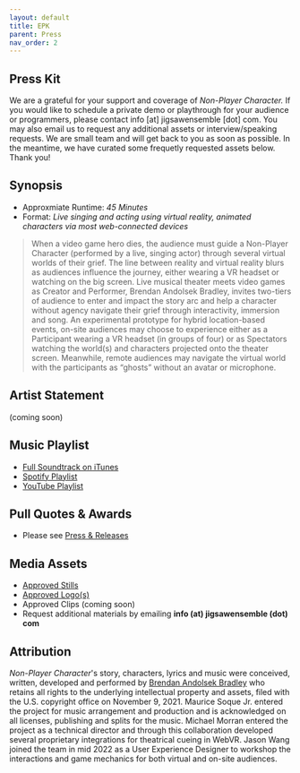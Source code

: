 ```yaml
---
layout: default
title: EPK
parent: Press
nav_order: 2
---
```


## Press Kit
We are a grateful for your support and coverage of *Non-Player Character.* If you would like to schedule a private demo or playthrough for your audience or programmers, please contact info [at] jigsawensemble [dot] com. You may also email us to request any additional assets or interview/speaking requests. We are small team and will get back to you as soon as possible. In the meantime, we have curated some frequetly requested assets below. Thank you! 

## Synopsis
- Approxmiate Runtime: *45 Minutes*
- Format: *Live singing and acting using virtual reality, animated characters via most web-connected devices*
> When a video game hero dies, the audience must guide a Non-Player Character (performed by a live, singing actor) through several virtual worlds of their grief. The line between reality and virtual reality blurs as audiences influence the journey, either wearing a VR headset or watching on the big screen. Live musical theater meets video games as Creator and Performer, Brendan Andolsek Bradley, invites two-tiers of audience to enter and impact the story arc and help a character without agency navigate their grief through interactivity, immersion and song. An experimental prototype for hybrid location-based events, on-site audiences may choose to experience either as a Participant wearing a VR headset (in groups of four) or as Spectators watching the world(s) and characters projected onto the theater screen. Meanwhile, remote audiences may navigate the virtual world with the participants as “ghosts” without an avatar or microphone.

## Artist Statement 
(coming soon)

## Music Playlist
- [Full Soundtrack on iTunes](https://music.apple.com/album/1634852775?app=itunes&ign-itscg=30200&ign-itsct=toolbox_linkbuilder)
- [Spotify Playlist](https://open.spotify.com/playlist/35mTHeqw1SdDWaKxzUA3o9) 
- [YouTube Playlist](https://www.youtube.com/playlist?list=PLYRxBw6QnHiwWza9XQfjfMNiDxwCNVPz5)

## Pull Quotes & Awards
- Please see [Press & Releases](../press-and-releases/)

## Media Assets
- [Approved Stills](https://www.dropbox.com/sh/4smj1ke63nup81u/AAC3c7r87bJ3RV2r2LOGcg9Ya?dl=0)
- [Approved Logo(s)](https://www.dropbox.com/sh/6ly0oifrs1en1y9/AAD8GauaqdKzN45KjSVC82Cka?dl=0)
- Approved Clips (coming soon)
- Request additional materials by emailing **info (at) jigsawensemble (dot) com**

## Attribution
*Non-Player Character*'s story, characters, lyrics and music were conceived, written, developed and performed by [Brendan Andolsek Bradley](https://brendanabradley.com/wiki) who retains all rights to the underlying intellectual property and assets, filed with the U.S. copyright office on November 9, 2021. Maurice Soque Jr. entered the project for music arrangement and production and is acknowledged on all licenses, publishing and splits for the music. Michael Morran entered the project as a technical director and through this collaboration developed several proprietary integrations for theatrical cueing in WebVR. Jason Wang joined the team in mid 2022 as a User Experience Designer to workshop the interactions and game mechanics for both virtual and on-site audiences. 
